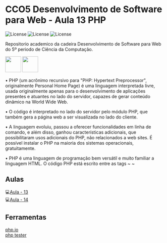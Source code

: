 # CCO5  Desenvolvimento de Software para Web - Aula 13 PHP
![License](https://img.shields.io/badge/Code%20License-MIT-green.svg)
![License](https://img.shields.io/badge/-learning-red.svg)
![License](https://img.shields.io/badge/UNIFG-blue.svg)

Repositorio academico da cadeira Desenvolvimento de Software para Web do 5º periodo de Ciência da Computação.

<img src="https://cdn.jsdelivr.net/gh/devicons/devicon/icons/php/php-original.svg" width="50" />
<img src="" width="50" />

• PHP (um acrônimo recursivo para
"PHP: Hypertext Preprocessor",
originalmente Personal Home Page) é
uma linguagem interpretada livre,
usada originalmente apenas para o
desenvolvimento de aplicações
presentes e atuantes no lado do
servidor, capazes de gerar conteúdo
dinâmico na World Wide Web.

• O código é interpretado no lado do
servidor pelo módulo PHP, que
também gera a página web a ser
visualizada no lado do cliente.

• A linguagem evoluiu, passou a
oferecer funcionalidades em linha de
comando, e além disso, ganhou
características adicionais, que
possibilitaram usos adicionais do PHP,
não relacionados a web sites. É
possível instalar o PHP na maioria dos
sistemas operacionais, gratuitamente.

• PHP é uma linguagem de programação
bem versátil e muito familiar a
linguagem HTML.
O código PHP está escrito entre as tags
~ <?php
?> ~

## Aulas
💻[Aula - 13](https://paulofreitaspy.notion.site/Aula-13-PHP-30-05-22-049d1c11574943e19b1bb2026c123e82)</br>
💻[Aula - 14]()</br>

## Ferramentas
[php.io](https://onlinephp.io/)<br>
[php tester](http://phptester.net/)<br>